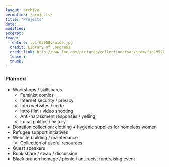 ```yaml
---
layout: archive
permalink: /projects/
title: "Projects"
date: 
modified:
excerpt:
image:
  feature: loc-03058v-wide.jpg
  credit: Library of Congress
  creditlink: http://www.loc.gov/pictures/collection/fsac/item/fsa1992001600/PP/
  teaser:
  thumb: 
---
```


### Planned

- Workshops / skillshares
  - Feminist comics
  - Internet security / privacy
  - Intro websites / code
  - Intro film / video shooting
  - Anti-harassment responses / yelling
  - Local politics / history
- Donation collection: clothing + hygenic supplies for homeless women
- Refugee support initiatives
- Website building / maintenance
  - Collection of useful resources
- Guest speakers
- Book share / swap / discussion
- Black brunch homage / picnic / antiracist fundraising event

